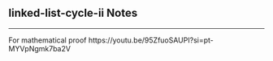 <h2>linked-list-cycle-ii Notes</h2><hr>For mathematical proof 
https://youtu.be/95ZfuoSAUPI?si=pt-MYVpNgmk7ba2V
